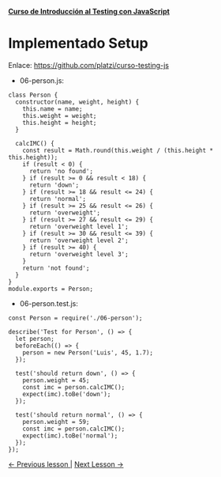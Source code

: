 **[Curso de Introducción al Testing con JavaScript](./../README.md)**

# Implementado Setup

Enlace: https://github.com/platzi/curso-testing-js

* 06-person.js:
```
class Person {
  constructor(name, weight, height) {
    this.name = name;
    this.weight = weight;
    this.height = height;
  }

  calcIMC() {
    const result = Math.round(this.weight / (this.height * this.height));
    if (result < 0) {
      return 'no found';
    } if (result >= 0 && result < 18) {
      return 'down';
    } if (result >= 18 && result <= 24) {
      return 'normal';
    } if (result >= 25 && result <= 26) {
      return 'overweight';
    } if (result >= 27 && result <= 29) {
      return 'overweight level 1';
    } if (result >= 30 && result <= 39) {
      return 'overweight level 2';
    } if (result >= 40) {
      return 'overweight level 3';
    }
    return 'not found';
  }
}
module.exports = Person;
```
* 06-person.test.js:
```
const Person = require('./06-person');

describe('Test for Person', () => {
  let person;
  beforeEach(() => {
    person = new Person('Luis', 45, 1.7);
  });

  test('should return down', () => {
    person.weight = 45;
    const imc = person.calcIMC();
    expect(imc).toBe('down');
  });

  test('should return normal', () => {
    person.weight = 59;
    const imc = person.calcIMC();
    expect(imc).toBe('normal');
  });
});
```

[<- Previous lesson |](./1-4-assertions.md)
[Next Lesson ->](./1-6-types-of-tests.md)
